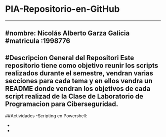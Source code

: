 
# PIA-Repositorio-en-GitHub
---
#nombre: Nicolás Alberto Garza Galicia
#matricula :1998776
---
#Descripcion General del Repositori
Este repositorio tiene como objetivo reunir los scripts realizados durante el semestre, vendran varias secciones  para cada  tema y en ellos vendra un README donde vendran los objetivos de cada script realizad de la Clase  de Laboratorio de Programacion para Ciberseguridad.
---
##Actividades
-Scripting en Powershell:

-

-
